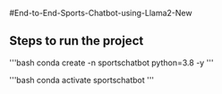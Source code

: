 #End-to-End-Sports-Chatbot-using-Llama2-New

## Steps to run the project

'''bash
conda create -n sportschatbot python=3.8 -y
'''


'''bash
conda activate sportschatbot
'''